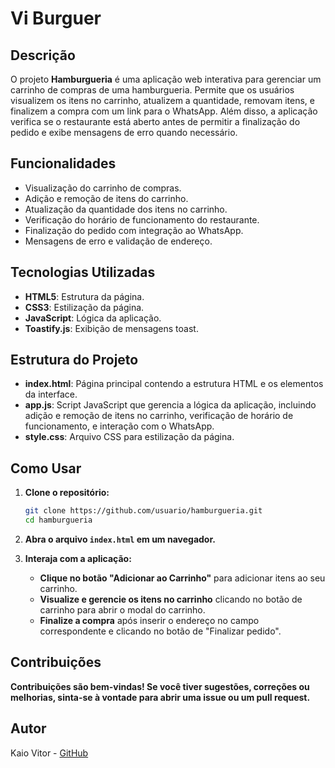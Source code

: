 # Vi Burguer

## Descrição

O projeto **Hamburgueria** é uma aplicação web interativa para gerenciar um carrinho de compras de uma hamburgueria. Permite que os usuários visualizem os itens no carrinho, atualizem a quantidade, removam itens, e finalizem a compra com um link para o WhatsApp. Além disso, a aplicação verifica se o restaurante está aberto antes de permitir a finalização do pedido e exibe mensagens de erro quando necessário.

## Funcionalidades

- Visualização do carrinho de compras.
- Adição e remoção de itens do carrinho.
- Atualização da quantidade dos itens no carrinho.
- Verificação do horário de funcionamento do restaurante.
- Finalização do pedido com integração ao WhatsApp.
- Mensagens de erro e validação de endereço.

## Tecnologias Utilizadas

- **HTML5**: Estrutura da página.
- **CSS3**: Estilização da página.
- **JavaScript**: Lógica da aplicação.
- **Toastify.js**: Exibição de mensagens toast.

## Estrutura do Projeto

- **index.html**: Página principal contendo a estrutura HTML e os elementos da interface.
- **app.js**: Script JavaScript que gerencia a lógica da aplicação, incluindo adição e remoção de itens no carrinho, verificação de horário de funcionamento, e interação com o WhatsApp.
- **style.css**: Arquivo CSS para estilização da página.

## Como Usar

1. **Clone o repositório:**

   ```bash
   git clone https://github.com/usuario/hamburgueria.git
   cd hamburgueria
2. **Abra o arquivo `index.html` em um navegador.**

3. **Interaja com a aplicação:**
   - **Clique no botão "Adicionar ao Carrinho"** para adicionar itens ao seu carrinho.
   - **Visualize e gerencie os itens no carrinho** clicando no botão de carrinho para abrir o modal do carrinho.
   - **Finalize a compra** após inserir o endereço no campo correspondente e clicando no botão de "Finalizar pedido".
  
## Contribuições
**Contribuições são bem-vindas! Se você tiver sugestões, correções ou melhorias, sinta-se à vontade para abrir uma issue ou um pull request.**

## Autor

Kaio Vitor - [GitHub](https://github.com/Kaio-0708)
